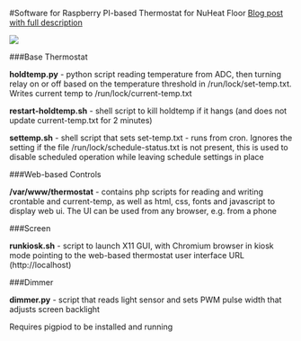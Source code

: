 #Software for Raspberry PI-based Thermostat for NuHeat Floor
[Blog post with full description](http://blog.sergem.net/how-i-built-a-thermostat-for-nuheat-floor/)

![](http://blog.sergem.net/wp-content/uploads/2018/03/wall.jpg)



###Base Thermostat

**holdtemp.py** - python script reading temperature from ADC, then turning relay on or off based on the temperature threshold in /run/lock/set-temp.txt. Writes current temp to /run/lock/current-temp.txt

**restart-holdtemp.sh** - shell script to kill holdtemp if it hangs (and does not update current-temp.txt for 2 minutes)

**settemp.sh** - shell script that sets set-temp.txt - runs from cron. Ignores the setting if the file /run/lock/schedule-status.txt is not present, this is used to disable scheduled operation while leaving schedule settings in place

###Web-based Controls

**/var/www/thermostat** - contains php scripts for reading and writing crontable and current-temp, as well as html, css, fonts and javascript to display web ui. The UI can be used from any browser, e.g. from a phone

###Screen

**runkiosk.sh** - script to launch X11 GUI, with Chromium browser in kiosk mode pointing to the web-based thermostat user interface URL (http://localhost)

###Dimmer

**dimmer.py** - script that reads light sensor and sets PWM pulse width that adjusts screen backlight

Requires pigpiod to be installed and running



